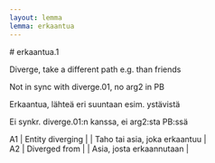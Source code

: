 ```yaml
---
layout: lemma
lemma: erkaantua
---
```


<div class="sense">
# <span class="sensename">erkaantua.1</span>

<span class="description">Diverge, take a different path e.g. than friends</span>

Not in sync with diverge.01, no arg2 in PB

<span class="description">Erkaantua, lähteä eri suuntaan esim. ystävistä</span>

Ei synkr. diverge.01:n kanssa, ei arg2:sta PB:ssä

A1 | Entity diverging |   | Taho tai asia, joka erkaantuu |  
A2 | Diverged from |   | Asia, josta erkaannutaan |  

</div>

